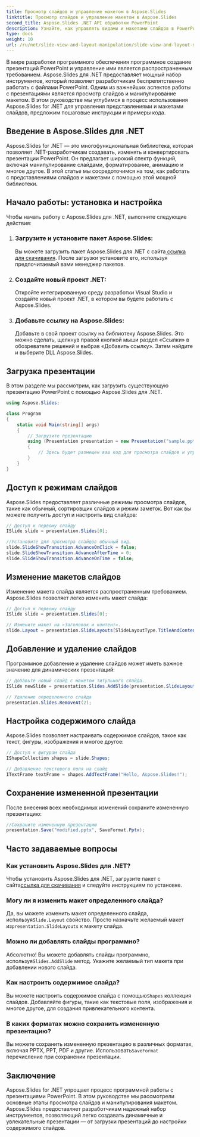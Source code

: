 ```yaml
---
title: Просмотр слайдов и управление макетом в Aspose.Slides
linktitle: Просмотр слайдов и управление макетом в Aspose.Slides
second_title: Aspose.Slides .NET API обработки PowerPoint
description: Узнайте, как управлять видами и макетами слайдов в PowerPoint с помощью Aspose.Slides для .NET. Пошаговое руководство с примерами кода.
type: docs
weight: 10
url: /ru/net/slide-view-and-layout-manipulation/slide-view-and-layout-manipulation/
---
```


В мире разработки программного обеспечения программное создание презентаций PowerPoint и управление ими является распространенным требованием. Aspose.Slides для .NET предоставляет мощный набор инструментов, который позволяет разработчикам беспрепятственно работать с файлами PowerPoint. Одним из важнейших аспектов работы с презентациями является просмотр слайдов и манипулирование макетом. В этом руководстве мы углубимся в процесс использования Aspose.Slides for .NET для управления представлениями и макетами слайдов, предложим пошаговые инструкции и примеры кода.


## Введение в Aspose.Slides для .NET

Aspose.Slides for .NET — это многофункциональная библиотека, которая позволяет .NET-разработчикам создавать, изменять и конвертировать презентации PowerPoint. Он предлагает широкий спектр функций, включая манипулирование слайдами, форматирование, анимацию и многое другое. В этой статье мы сосредоточимся на том, как работать с представлениями слайдов и макетами с помощью этой мощной библиотеки.

## Начало работы: установка и настройка

Чтобы начать работу с Aspose.Slides для .NET, выполните следующие действия:

1. ### Загрузите и установите пакет Aspose.Slides:
    Вы можете загрузить пакет Aspose.Slides для .NET с сайта[ ссылка для скачивания](https://releases.aspose.com/slides/net/). После загрузки установите его, используя предпочитаемый вами менеджер пакетов.

2. ### Создайте новый проект .NET:
   Откройте интегрированную среду разработки Visual Studio и создайте новый проект .NET, в котором вы будете работать с Aspose.Slides.

3. ### Добавьте ссылку на Aspose.Slides:
   Добавьте в свой проект ссылку на библиотеку Aspose.Slides. Это можно сделать, щелкнув правой кнопкой мыши раздел «Ссылки» в обозревателе решений и выбрав «Добавить ссылку». Затем найдите и выберите DLL Aspose.Slides.

## Загрузка презентации

В этом разделе мы рассмотрим, как загрузить существующую презентацию PowerPoint с помощью Aspose.Slides для .NET.

```csharp
using Aspose.Slides;

class Program
{
    static void Main(string[] args)
    {
        // Загрузите презентацию
        using (Presentation presentation = new Presentation("sample.pptx"))
        {
            // Здесь будет размещен ваш код для просмотра слайдов и управления макетом.
        }
    }
}
```

## Доступ к режимам слайдов

Aspose.Slides предоставляет различные режимы просмотра слайдов, такие как обычный, сортировщик слайдов и режим заметок. Вот как вы можете получить доступ и настроить вид слайдов:

```csharp
// Доступ к первому слайду
ISlide slide = presentation.Slides[0];

//Установите для просмотра слайдов обычный вид.
slide.SlideShowTransition.AdvanceOnClick = false;
slide.SlideShowTransition.AdvanceAfterTime = 0;
slide.SlideShowTransition.AdvanceOnTime = false;
```

## Изменение макетов слайдов

Изменение макета слайда является распространенным требованием. Aspose.Slides позволяет легко изменить макет слайда:

```csharp
// Доступ к первому слайду
ISlide slide = presentation.Slides[0];

// Измените макет на «Заголовок и контент».
slide.Layout = presentation.SlideLayouts[SlideLayoutType.TitleAndContent];
```

## Добавление и удаление слайдов

Программное добавление и удаление слайдов может иметь важное значение для динамических презентаций:

```csharp
// Добавьте новый слайд с макетом титульного слайда.
ISlide newSlide = presentation.Slides.AddSlide(presentation.SlideLayouts[SlideLayoutType.TitleSlide]);

// Удаление определенного слайда
presentation.Slides.RemoveAt(2);
```

## Настройка содержимого слайда

Aspose.Slides позволяет настраивать содержимое слайдов, такое как текст, фигуры, изображения и многое другое:

```csharp
// Доступ к фигурам слайда
IShapeCollection shapes = slide.Shapes;

// Добавление текстового поля на слайд
ITextFrame textFrame = shapes.AddTextFrame("Hello, Aspose.Slides!");
```

## Сохранение измененной презентации

После внесения всех необходимых изменений сохраните измененную презентацию:

```csharp
//Сохраните измененную презентацию
presentation.Save("modified.pptx", SaveFormat.Pptx);
```

## Часто задаваемые вопросы

### Как установить Aspose.Slides для .NET?

 Чтобы установить Aspose.Slides для .NET, загрузите пакет с сайта[ссылка для скачивания](https://releases.aspose.com/slides/net/) и следуйте инструкциям по установке.

### Могу ли я изменить макет определенного слайда?

 Да, вы можете изменить макет определенного слайда, используя`Slide.Layout` свойство. Просто назначьте желаемый макет из`presentation.SlideLayouts` к макету слайда.

### Можно ли добавлять слайды программно?

 Абсолютно! Вы можете добавлять слайды программно, используя`Slides.AddSlide` метод. Укажите желаемый тип макета при добавлении нового слайда.

### Как настроить содержимое слайда?

 Вы можете настроить содержимое слайда с помощью`Shapes` коллекция слайдов. Добавляйте фигуры, такие как текстовые поля, изображения и многое другое, для создания привлекательного контента.

### В каких форматах можно сохранить измененную презентацию?

 Вы можете сохранить измененную презентацию в различных форматах, включая PPTX, PPT, PDF и другие. Использовать`SaveFormat` перечисление при сохранении презентации.

## Заключение

Aspose.Slides for .NET упрощает процесс программной работы с презентациями PowerPoint. В этом руководстве мы рассмотрели основные этапы просмотра слайдов и манипулирования макетом. Aspose.Slides предоставляет разработчикам надежный набор инструментов, позволяющий легко создавать динамичные и увлекательные презентации — от загрузки презентаций до настройки содержимого слайдов.
